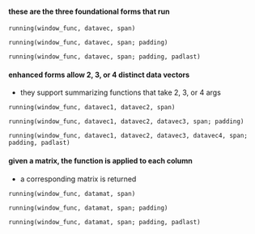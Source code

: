 
#### these are the three foundational forms that run

```
running(window_func, datavec, span)

running(window_func, datavec, span; padding)

running(window_func, datavec, span; padding, padlast)
```

#### enhanced forms allow 2, 3, or 4 distinct data vectors

- they support summarizing functions that take 2, 3, or 4 args

```
running(window_func, datavec1, datavec2, span)

running(window_func, datavec1, datavec2, datavec3, span; padding)

running(window_func, datavec1, datavec2, datavec3, datavec4, span; padding, padlast)
```

#### given a matrix, the function is applied to each column
- a corresponding matrix is returned

```
running(window_func, datamat, span)

running(window_func, datamat, span; padding)

running(window_func, datamat, span; padding, padlast)
```



